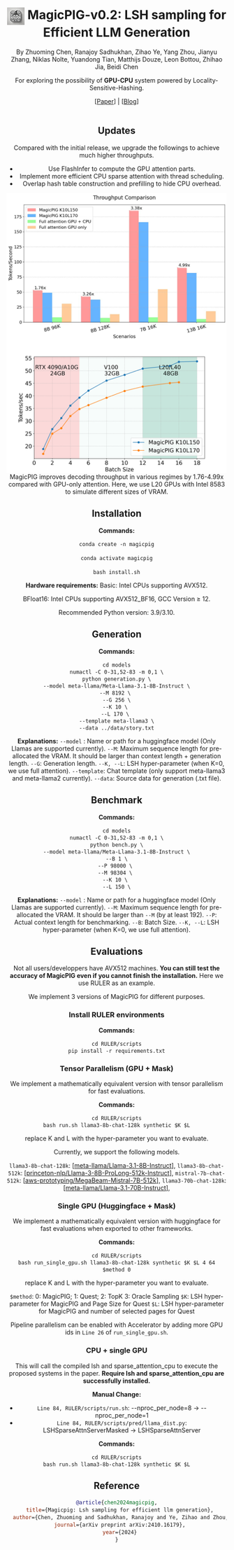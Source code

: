 <div align="center">
<h1><img src="images/MGPF.jpg" height="40px" align="top"/> MagicPIG-v0.2: LSH sampling for Efficient LLM Generation
</h1>

By Zhuoming Chen, Ranajoy Sadhukhan, Zihao Ye, Yang Zhou, Jianyu Zhang, Niklas Nolte, Yuandong Tian, Matthijs Douze, Leon Bottou, Zhihao Jia, Beidi Chen

For exploring the possibility of **GPU-CPU** system powered by Locality-Sensitive-Hashing.

<div align="center">
[<a href="https://arxiv.org/abs/2410.16179">Paper</a>] | [<a href="www.lsh-ai.com">Blog</a>]
</div>
<br>


## Updates
Compared with the initial release, we upgrade the followings to achieve much higher throughputs.

- Use FlashInfer to compute the GPU attention parts.
- Implement more efficient CPU sparse attention with thread scheduling.
-  Overlap hash table construction and prefilling to hide CPU overhead.

<div align="center">
<img src="images/Throughput_Improved.jpg" align="top"/>
<img src="images/batch_size_vs_throughput.png" align="top"/>
<figcaption>MagicPIG improves decoding throughput in various regimes by 1.76-4.99x compared with GPU-only attention. Here, we use L20 GPUs with Intel 8583 to simulate different sizes of VRAM. 
</figcaption>
</div>


## Installation
**Commands:**

    conda create -n magicpig
  
    conda activate magicpig
  
    bash install.sh

**Hardware requirements:** 
Basic: Intel CPUs supporting AVX512. 

BFloat16: Intel CPUs supporting AVX512_BF16, GCC Version $\geq$ 12.

Recommended Python version: 3.9/3.10. 


## Generation

**Commands:**

    cd models
    numactl -C 0-31,52-83 -m 0,1 \
    python generation.py \
    --model meta-llama/Meta-Llama-3.1-8B-Instruct \
    --M 8192 \ 
    --G 256 \
    --K 10 \ 
    --L 170 \ 
    --template meta-llama3 \
    --data ../data/story.txt

**Explanations:**
 `--model` : Name or path for a huggingface model (Only Llamas are supported currently).
 `--M`: Maximum sequence length for pre-allocated the VRAM. It should be larger than context length + generation length.
 `--G`: Generation length.
 `--K, --L`: LSH hyper-parameter (when K=0, we use full attention).
 `--template`: Chat template (only support meta-llama3 and meta-llama2 currently).
 `--data`: Source data for generation (.txt file).


## Benchmark

**Commands:**

    cd models
    numactl -C 0-31,52-83 -m 0,1 \
    python bench.py \
    --model meta-llama/Meta-Llama-3.1-8B-Instruct \
    --B 1 \
    --P 98000 \ 
    --M 98304 \ 
    --K 10 \ 
    --L 150 \


**Explanations:**
 `--model` : Name or path for a huggingface model (Only Llamas are supported currently).
 `--M`: Maximum sequence length for pre-allocated the VRAM. It should be larger than `--M` (by at least 192). 
 `--P`: Actual context length for benchmarking. 
 `--B`: Batch Size.
 `--K, --L`: LSH hyper-parameter (when K=0, we use full attention).
 

## Evaluations

Not all users/developpers have AVX512 machines. **You can still test the accuracy of MagicPIG even if you cannot finish the installation.** Here we use RULER as an example.

We implement 3 versions of MagicPIG for different purposes.

### Install RULER environments
**Commands:**

    cd RULER/scripts
    pip install -r requirements.txt

### Tensor Parallelism (GPU + Mask)

We implement a mathematically equivalent version with tensor parallelism for fast evaluations. 

**Commands:**

    cd RULER/scripts
    bash run.sh llama3-8b-chat-128k synthetic $K $L

replace K and L with the hyper-parameter you want to evaluate. 

Currently, we support the following models.

`llama3-8b-chat-128k`: [[meta-llama/Llama-3.1-8B-Instruct](https://huggingface.co/meta-llama/Llama-3.1-8B-Instruct)],  `llama3-8b-chat-512k`: [[princeton-nlp/Llama-3-8B-ProLong-512k-Instruct](https://huggingface.co/princeton-nlp/Llama-3-8B-ProLong-512k-Instruct)],  `mistral-7b-chat-512k`: [[aws-prototyping/MegaBeam-Mistral-7B-512k](https://huggingface.co/aws-prototyping/MegaBeam-Mistral-7B-512k)], `llama3-70b-chat-128k`: [[meta-llama/Llama-3.1-70B-Instruct](https://huggingface.co/meta-llama/Llama-3.1-70B-Instruct)],

### Single GPU (Huggingface + Mask)

We implement a mathematically equivalent version with huggingface for fast evaluations when exported to other frameworks.

**Commands:**

    cd RULER/scripts
    bash run_single_gpu.sh llama3-8b-chat-128k synthetic $K $L 4 64 $method 0

replace K and L with the hyper-parameter you want to evaluate.

`$method`: 0: MagicPIG; 1: Quest; 2: TopK 3: Oracle Sampling
`$K`: LSH hyper-parameter for MagicPIG and Page Size for Quest
`$L`: LSH hyper-parameter for MagicPIG and number of selected pages for Quest

Pipeline parallelism can be enabled with Accelerator by adding more GPU ids in `Line 26` of `run_single_gpu.sh`.

### CPU + single GPU

This will call the compiled lsh and sparse_attention_cpu to execute the proposed systems in the paper. **Require lsh and sparse_attention_cpu are successfully installed.**

**Manual Change:**

- `Line 84, RULER/scripts/run.sh`: --nproc_per_node=8 $\rightarrow$ --nproc_per_node=1
- `Line 84, RULER/scripts/pred/llama_dist.py`: LSHSparseAttnServerMasked $\rightarrow$  LSHSparseAttnServer

**Commands:**

    cd RULER/scripts
    bash run.sh llama3-8b-chat-128k synthetic $K $L

## Reference
```bibtex
@article{chen2024magicpig,
  title={Magicpig: Lsh sampling for efficient llm generation},
  author={Chen, Zhuoming and Sadhukhan, Ranajoy and Ye, Zihao and Zhou, Yang and Zhang, Jianyu and Nolte, Niklas and Tian, Yuandong and Douze, Matthijs and Bottou, Leon and Jia, Zhihao and others},
  journal={arXiv preprint arXiv:2410.16179},
  year={2024}
}
```


